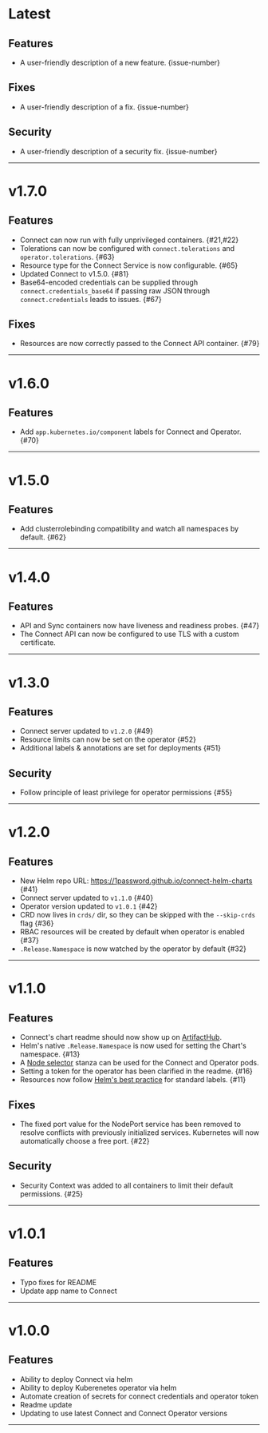 [//]: # (START/LATEST)
# Latest

## Features
  * A user-friendly description of a new feature. {issue-number}

## Fixes
 * A user-friendly description of a fix. {issue-number}

## Security
 * A user-friendly description of a security fix. {issue-number}

---

[//]: # (START/v1.7.0)
# v1.7.0

## Features
* Connect can now run with fully unprivileged containers. {#21,#22}
* Tolerations can now be configured with `connect.tolerations` and `operator.tolerations`. {#63}
* Resource type for the Connect Service is now configurable. {#65}
* Updated Connect to v1.5.0. {#81}
* Base64-encoded credentials can be supplied through `connect.credentials_base64` if passing raw JSON through `connect.credentials` leads to issues. {#67}

## Fixes
* Resources are now correctly passed to the Connect API container. {#79}

---

[//]: # (START/v1.6.0)
# v1.6.0

## Features
* Add `app.kubernetes.io/component` labels for Connect and Operator. {#70}

---

[//]: # (START/v1.5.0)
# v1.5.0

## Features
* Add clusterrolebinding compatibility and watch all namespaces by default. {#62}

---

[//]: # (START/v1.4.0)
# v1.4.0

## Features
* API and Sync containers now have liveness and readiness probes. {#47}
* The Connect API can now be configured to use TLS with a custom certificate.

---

[//]: # (START/v1.3.0)
# v1.3.0

## Features
  * Connect server updated to `v1.2.0` {#49}
  * Resource limits can now be set on the operator {#52}
  * Additional labels & annotations are set for deployments {#51}

## Security
  * Follow principle of least privilege for operator permissions {#55}

---

[//]: # (START/v1.2.0)
# v1.2.0

## Features
  * New Helm repo URL: https://1password.github.io/connect-helm-charts {#41}
  * Connect server updated to `v1.1.0` {#40}
  * Operator version updated to `v1.0.1` {#42}
  * CRD now lives in `crds/` dir, so they can be skipped with the `--skip-crds` flag {#36}
  * RBAC resources will be created by default when operator is enabled {#37}
  * `.Release.Namespace` is now watched by the operator by default {#32}

---

[//]: # (START/v1.1.0)
# v1.1.0

## Features
  * Connect's chart readme should now show up on [ArtifactHub](https://artifacthub.io/packages/helm/onepassword-connect/connect).
  * Helm's native  `.Release.Namespace` is now used for setting the Chart's namespace. {#13}
  * A [Node selector](https://kubernetes.io/docs/concepts/scheduling-eviction/assign-pod-node/#nodeselector) stanza can be used for the Connect and Operator pods.
  * Setting a token for the operator has been clarified in the readme. {#16}
  * Resources now follow [Helm's best practice](https://helm.sh/docs/chart_best_practices/labels/) for standard labels. {#11}

## Fixes
 * The fixed port value for the NodePort service has been removed to resolve conflicts with previously initialized services. Kubernetes will now automatically choose a free port. {#22}

## Security
 * Security Context was added to all containers to limit their default permissions. {#25}

---

[//]: # (START/v1.0.1)
# v1.0.1

## Features
  * Typo fixes for README
  * Update app name to Connect

---

[//]: # (START/v1.0.0)
# v1.0.0

## Features
  * Ability to deploy Connect via helm
  * Ability to deploy Kuberenetes operator via helm
  * Automate creation of secrets for connect credentials and operator token
  * Readme update
  * Updating to use latest Connect and Connect Operator versions

---

